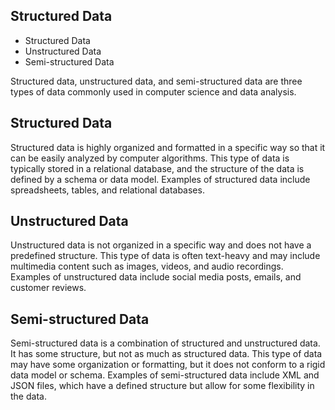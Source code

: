 
## Structured Data

* Structured Data
* Unstructured Data
* Semi-structured Data

Structured data, unstructured data, and semi-structured data are three types of data commonly used in computer science and data analysis.

## Structured Data

Structured data is highly organized and formatted in a specific way so that it can be easily analyzed by computer algorithms. This type of data is typically stored in a relational database, and the structure of the data is defined by a schema or data model. Examples of structured data include spreadsheets, tables, and relational databases.

## Unstructured Data

Unstructured data is not organized in a specific way and does not have a predefined structure. This type of data is often text-heavy and may include multimedia content such as images, videos, and audio recordings. Examples of unstructured data include social media posts, emails, and customer reviews.

## Semi-structured Data

Semi-structured data is a combination of structured and unstructured data. It has some structure, but not as much as structured data. This type of data may have some organization or formatting, but it does not conform to a rigid data model or schema. Examples of semi-structured data include XML and JSON files, which have a defined structure but allow for some flexibility in the data.
